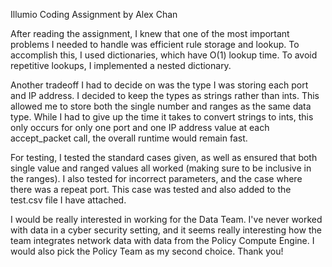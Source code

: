 Illumio Coding Assignment by Alex Chan

After reading the assignment, I knew that one of the most important problems I needed to handle was efficient rule storage and lookup. To accomplish this, I used dictionaries, which have O(1) lookup time. To avoid repetitive lookups, I implemented a nested dictionary.

Another tradeoff I had to decide on was the type I was storing each port and IP address. I decided to keep the types as strings rather than ints. This allowed me to store both the single number and ranges as the same data type. While I had to give up the time it takes to convert strings to ints, this only occurs for only one port and one IP address value at each accept_packet call, the overall runtime would remain fast.

For testing, I tested the standard cases given, as well as ensured that both single value and ranged values all worked (making sure to be inclusive in the ranges). I also tested for incorrect parameters, and the case where there was a repeat port. This case was tested and also added to the test.csv file I have attached.

I would be really interested in working for the Data Team. I've never worked with data in a cyber security setting, and it seems really interesting how the team integrates network data with data from the Policy Compute Engine. I would also pick the Policy Team as my second choice. Thank you!
